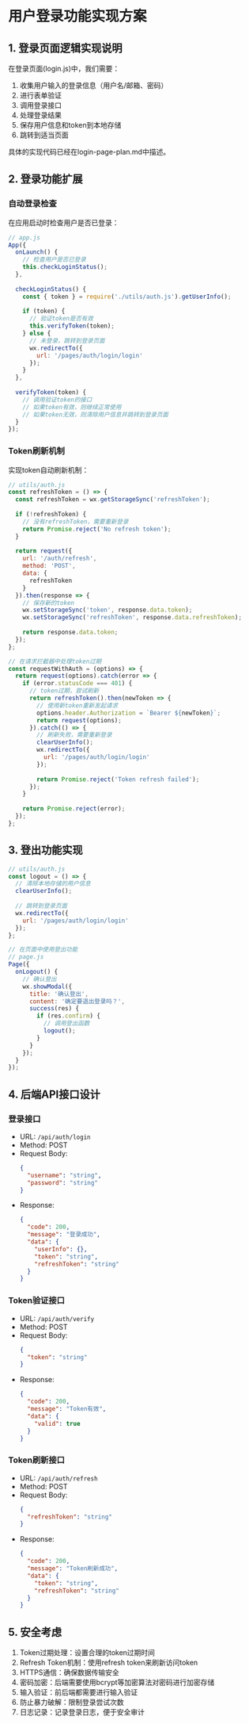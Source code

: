 # 用户登录功能实现方案

## 1. 登录页面逻辑实现说明

在登录页面(login.js)中，我们需要：

1. 收集用户输入的登录信息（用户名/邮箱、密码）
2. 进行表单验证
3. 调用登录接口
4. 处理登录结果
5. 保存用户信息和token到本地存储
6. 跳转到适当页面

具体的实现代码已经在login-page-plan.md中描述。

## 2. 登录功能扩展

### 自动登录检查
在应用启动时检查用户是否已登录：

```javascript
// app.js
App({
  onLaunch() {
    // 检查用户是否已登录
    this.checkLoginStatus();
  },
  
  checkLoginStatus() {
    const { token } = require('./utils/auth.js').getUserInfo();
    
    if (token) {
      // 验证token是否有效
      this.verifyToken(token);
    } else {
      // 未登录，跳转到登录页面
      wx.redirectTo({
        url: '/pages/auth/login/login'
      });
    }
  },
  
  verifyToken(token) {
    // 调用验证token的接口
    // 如果token有效，则继续正常使用
    // 如果token无效，则清除用户信息并跳转到登录页面
  }
});
```

### Token刷新机制
实现token自动刷新机制：

```javascript
// utils/auth.js
const refreshToken = () => {
  const refreshToken = wx.getStorageSync('refreshToken');
  
  if (!refreshToken) {
    // 没有refreshToken，需要重新登录
    return Promise.reject('No refresh token');
  }
  
  return request({
    url: '/auth/refresh',
    method: 'POST',
    data: {
      refreshToken
    }
  }).then(response => {
    // 保存新的token
    wx.setStorageSync('token', response.data.token);
    wx.setStorageSync('refreshToken', response.data.refreshToken);
    
    return response.data.token;
  });
};

// 在请求拦截器中处理token过期
const requestWithAuth = (options) => {
  return request(options).catch(error => {
    if (error.statusCode === 401) {
      // token过期，尝试刷新
      return refreshToken().then(newToken => {
        // 使用新token重新发起请求
        options.header.Authorization = `Bearer ${newToken}`;
        return request(options);
      }).catch(() => {
        // 刷新失败，需要重新登录
        clearUserInfo();
        wx.redirectTo({
          url: '/pages/auth/login/login'
        });
        
        return Promise.reject('Token refresh failed');
      });
    }
    
    return Promise.reject(error);
  });
};
```

## 3. 登出功能实现

```javascript
// utils/auth.js
const logout = () => {
  // 清除本地存储的用户信息
  clearUserInfo();
  
  // 跳转到登录页面
  wx.redirectTo({
    url: '/pages/auth/login/login'
  });
};

// 在页面中使用登出功能
// page.js
Page({
  onLogout() {
    // 确认登出
    wx.showModal({
      title: '确认登出',
      content: '确定要退出登录吗？',
      success(res) {
        if (res.confirm) {
          // 调用登出函数
          logout();
        }
      }
    });
  }
});
```

## 4. 后端API接口设计

### 登录接口
- URL: `/api/auth/login`
- Method: POST
- Request Body:
  ```json
  {
    "username": "string",
    "password": "string"
  }
  ```
- Response:
  ```json
  {
    "code": 200,
    "message": "登录成功",
    "data": {
      "userInfo": {},
      "token": "string",
      "refreshToken": "string"
    }
  }
  ```

### Token验证接口
- URL: `/api/auth/verify`
- Method: POST
- Request Body:
  ```json
  {
    "token": "string"
  }
  ```
- Response:
  ```json
  {
    "code": 200,
    "message": "Token有效",
    "data": {
      "valid": true
    }
  }
  ```

### Token刷新接口
- URL: `/api/auth/refresh`
- Method: POST
- Request Body:
  ```json
  {
    "refreshToken": "string"
  }
  ```
- Response:
  ```json
  {
    "code": 200,
    "message": "Token刷新成功",
    "data": {
      "token": "string",
      "refreshToken": "string"
    }
  }
  ```

## 5. 安全考虑

1. Token过期处理：设置合理的token过期时间
2. Refresh Token机制：使用refresh token来刷新访问token
3. HTTPS通信：确保数据传输安全
4. 密码加密：后端需要使用bcrypt等加密算法对密码进行加密存储
5. 输入验证：前后端都需要进行输入验证
6. 防止暴力破解：限制登录尝试次数
7. 日志记录：记录登录日志，便于安全审计